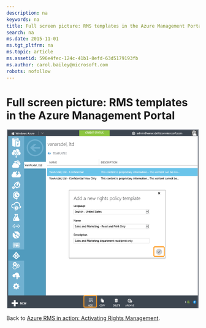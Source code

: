 ```yaml
---
description: na
keywords: na
title: Full screen picture: RMS templates in the Azure Management Portal
search: na
ms.date: 2015-11-01
ms.tgt_pltfrm: na
ms.topic: article
ms.assetid: 596e4fec-124c-41b1-8efd-63d5179193fb
ms.author: carol.bailey@microsoft.com
robots: nofollow
---
```

# Full screen picture: RMS templates in the Azure Management Portal
![](../Image/AzRMS_TemplatesPortal.png)

Back to [Azure RMS in action: Activating Rights Management](http://technet.microsoft.com/library/jj585026.aspx).

